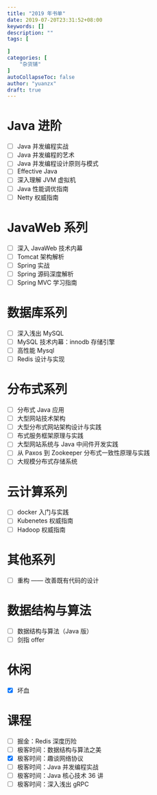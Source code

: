 ```yaml
---
title: "2019 年书单"
date: 2019-07-20T23:31:52+08:00
keywords: []
description: ""
tags: [

]
categories: [
    "杂货铺"
]
autoCollapseToc: false
author: "yuanzx"
draft: true
---
```


# Java 进阶

- [ ] Java 并发编程实战
- [ ] Java 并发编程的艺术
- [ ] Java 并发编程设计原则与模式
- [ ] Effective Java
- [ ] 深入理解 JVM 虚拟机
- [ ] Java 性能调优指南
- [ ] Netty 权威指南

# JavaWeb 系列

- [ ] 深入 JavaWeb 技术内幕
- [ ] Tomcat 架构解析
- [ ] Spring 实战
- [ ] Spring 源码深度解析
- [ ] Spring MVC 学习指南

# 数据库系列

- [ ] 深入浅出 MySQL
- [ ] MySQL 技术内幕：innodb 存储引擎
- [ ] 高性能 Mysql
- [ ] Redis 设计与实现

# 分布式系列

- [ ] 分布式 Java 应用
- [ ] 大型网站技术架构
- [ ] 大型分布式网站架构设计与实践
- [ ] 布式服务框架原理与实践
- [ ] 大型网站系统与 Java 中间件开发实践
- [ ] 从 Paxos 到 Zookeeper 分布式一致性原理与实践
- [ ] 大规模分布式存储系统

# 云计算系列

- [ ] docker 入门与实践
- [ ] Kubenetes 权威指南
- [ ] Hadoop 权威指南

# 其他系列

- [ ] 重构 —— 改善既有代码的设计

# 数据结构与算法

- [ ] 数据结构与算法（Java 版）
- [ ] 剑指 offer

# 休闲

- [x] 坏血

# 课程

- [ ] 掘金：Redis 深度历险
- [ ] 极客时间：数据结构与算法之美
- [x] 极客时间：趣谈网络协议
- [ ] 极客时间：Java 并发编程实战
- [ ] 极客时间：Java 核心技术 36 讲
- [ ] 极客时间：深入浅出 gRPC
